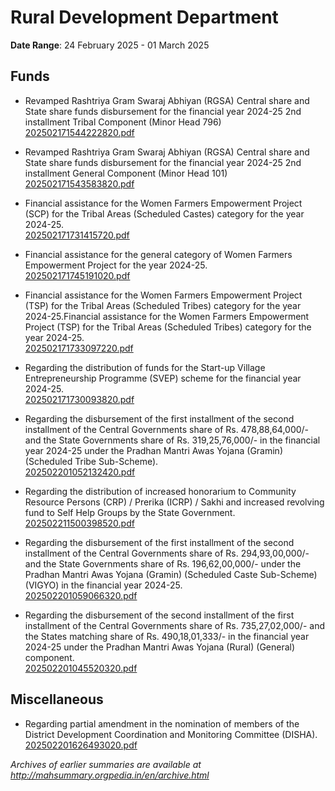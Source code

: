 # Rural Development Department

**Date Range**: 24 February 2025 - 01 March 2025


## Funds
- Revamped Rashtriya Gram Swaraj Abhiyan (RGSA) Central share and State share funds disbursement for the financial year 2024-25 2nd installment  Tribal Component (Minor Head 796)\
  [202502171544222820.pdf](https://gr.maharashtra.gov.in/Site/Upload/Government%20Resolutions/English/202502171544222820.pdf)

- Revamped Rashtriya Gram Swaraj Abhiyan (RGSA) Central share and State share funds disbursement for the financial year 2024-25 2nd installment  General Component (Minor Head 101)\
  [202502171543583820.pdf](https://gr.maharashtra.gov.in/Site/Upload/Government%20Resolutions/English/202502171543583820.pdf)

- Financial assistance for the Women Farmers Empowerment Project (SCP) for the Tribal Areas (Scheduled Castes) category for the year 2024-25.\
  [202502171731415720.pdf](https://gr.maharashtra.gov.in/Site/Upload/Government%20Resolutions/English/202502171731415720.pdf)

- Financial assistance for the general category of Women Farmers Empowerment Project for the year 2024-25.\
  [202502171745191020.pdf](https://gr.maharashtra.gov.in/Site/Upload/Government%20Resolutions/English/202502171745191020.pdf)

- Financial assistance for the Women Farmers Empowerment Project (TSP) for the Tribal Areas (Scheduled Tribes) category for the year 2024-25.Financial assistance for the Women Farmers Empowerment Project (TSP) for the Tribal Areas (Scheduled Tribes) category for the year 2024-25.\
  [202502171733097220.pdf](https://gr.maharashtra.gov.in/Site/Upload/Government%20Resolutions/English/202502171733097220.pdf)

- Regarding the distribution of funds for the Start-up Village Entrepreneurship Programme (SVEP) scheme for the financial year 2024-25.\
  [202502171730093820.pdf](https://gr.maharashtra.gov.in/Site/Upload/Government%20Resolutions/English/202502171730093820.pdf)

- Regarding the disbursement of the first installment of the second installment of the Central Governments share of Rs. 478,88,64,000/- and the State Governments share of Rs. 319,25,76,000/- in the financial year 2024-25 under the Pradhan Mantri Awas Yojana (Gramin) (Scheduled Tribe Sub-Scheme).\
  [202502201052132420.pdf](https://gr.maharashtra.gov.in/Site/Upload/Government%20Resolutions/English/202502201052132420.pdf)

- Regarding the distribution of increased honorarium to Community Resource Persons (CRP) / Prerika (ICRP) / Sakhi and increased revolving fund to Self Help Groups by the State Government.\
  [202502211500398520.pdf](https://gr.maharashtra.gov.in/Site/Upload/Government%20Resolutions/English/202502211500398520.pdf)

- Regarding the disbursement of the first installment of the second installment of the Central Governments share of Rs. 294,93,00,000/- and the State Governments share of Rs. 196,62,00,000/- under the Pradhan Mantri Awas Yojana (Gramin) (Scheduled Caste Sub-Scheme) (VIGYO) in the financial year 2024-25.\
  [202502201059066320.pdf](https://gr.maharashtra.gov.in/Site/Upload/Government%20Resolutions/English/202502201059066320.pdf)

- Regarding the disbursement of the second installment of the first installment of the Central Governments share of Rs. 735,27,02,000/- and the States matching share of Rs. 490,18,01,333/- in the financial year 2024-25 under the Pradhan Mantri Awas Yojana (Rural) (General) component.\
  [202502201045520320.pdf](https://gr.maharashtra.gov.in/Site/Upload/Government%20Resolutions/English/202502201045520320....pdf)

## Miscellaneous
- Regarding partial amendment in the nomination of members of the District Development Coordination and Monitoring Committee (DISHA).\
  [202502201626493020.pdf](https://gr.maharashtra.gov.in/Site/Upload/Government%20Resolutions/English/202502201626493020.pdf)


*Archives of earlier summaries are available at http://mahsummary.orgpedia.in/en/archive.html*